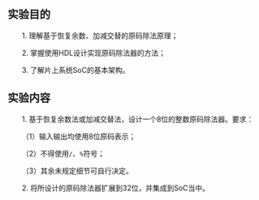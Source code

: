 ## 实验目的

&emsp;&emsp;1. 理解基于恢复余数、加减交替的原码除法原理；

&emsp;&emsp;2. 掌握使用HDL设计实现原码除法器的方法；

&emsp;&emsp;3. 了解片上系统SoC的基本架构。


## 实验内容

&emsp;&emsp;1. 基于恢复余数法或加减交替法，设计一个8位的整数原码除法器。要求：

&emsp;&emsp;（1）输入输出均使用8位原码表示；

&emsp;&emsp;（2）不得使用`/`、`%`符号；

&emsp;&emsp;（3）其余未规定细节可自行决定。

&emsp;&emsp;2. 将所设计的原码除法器扩展到32位，并集成到SoC当中。
